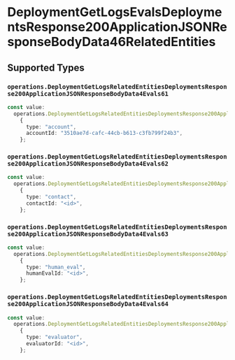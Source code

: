 # DeploymentGetLogsEvalsDeploymentsResponse200ApplicationJSONResponseBodyData46RelatedEntities


## Supported Types

### `operations.DeploymentGetLogsRelatedEntitiesDeploymentsResponse200ApplicationJSONResponseBodyData4Evals61`

```typescript
const value:
  operations.DeploymentGetLogsRelatedEntitiesDeploymentsResponse200ApplicationJSONResponseBodyData4Evals61 =
    {
      type: "account",
      accountId: "3510ae7d-cafc-44cb-b613-c3fb799f24b3",
    };
```

### `operations.DeploymentGetLogsRelatedEntitiesDeploymentsResponse200ApplicationJSONResponseBodyData4Evals62`

```typescript
const value:
  operations.DeploymentGetLogsRelatedEntitiesDeploymentsResponse200ApplicationJSONResponseBodyData4Evals62 =
    {
      type: "contact",
      contactId: "<id>",
    };
```

### `operations.DeploymentGetLogsRelatedEntitiesDeploymentsResponse200ApplicationJSONResponseBodyData4Evals63`

```typescript
const value:
  operations.DeploymentGetLogsRelatedEntitiesDeploymentsResponse200ApplicationJSONResponseBodyData4Evals63 =
    {
      type: "human_eval",
      humanEvalId: "<id>",
    };
```

### `operations.DeploymentGetLogsRelatedEntitiesDeploymentsResponse200ApplicationJSONResponseBodyData4Evals64`

```typescript
const value:
  operations.DeploymentGetLogsRelatedEntitiesDeploymentsResponse200ApplicationJSONResponseBodyData4Evals64 =
    {
      type: "evaluator",
      evaluatorId: "<id>",
    };
```


